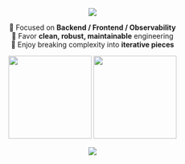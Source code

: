<p align="center">
  <img src="https://readme-typing-svg.demolab.com?font=Fira+Code&size=20&pause=1000&center=true&vCenter=true&width=600&lines=Hi%2C+I'm+Sreio;Backend+%2F+Frontend+%2F+Observability;Clean+%7C+Robust+%7C+Maintainable" />
</p>

<p align="center">
  🔹 Focused on <b>Backend / Frontend / Observability</b><br>
  🔹 Favor <b>clean, robust, maintainable</b> engineering<br>
  🔹 Enjoy breaking complexity into <b>iterative pieces</b>
</p>

<p align="center">
  <!-- 总览 + 语言占比 -->
  <img src="https://github-readme-stats.vercel.app/api?username=sreio&show_icons=true&include_all_commits=true&count_private=true&rank_icon=github&hide_border=true&theme=transparent" height="165" />
  <img src="https://github-readme-stats.vercel.app/api/top-langs/?username=sreio&layout=compact&langs_count=10&hide_border=true&theme=transparent" height="165" />
</p>

<!--<p align="center"> -->
  <!-- 细节概览 + 提交连击 -->
  <!--<img src="https://github-profile-summary-cards.vercel.app/api/cards/profile-details?username=sreio&theme=transparent" /> -->
  <!--<img src="https://streak-stats.demolab.com?user=sreio&theme=transparent&hide_border=true" /> -->
<!--</p> -->

<!--<p align="center"> -->
  <!-- 奖杯墙 -->
  <!--<img src="https://github-profile-trophy.vercel.app/?username=sreio&theme=flat&no-frame=true&row=1&column=7" /> -->
<!--</p> -->

 <!--<p align="center"> -->
  <!-- 活动图（贡献脉络） -->
   <!--<img src="https://github-readme-activity-graph.vercel.app/graph?username=sreio&theme=github-compact&hide_border=true" /> -->
 <!--</p> -->

<!-- 可选：技能图标（简单直观） -->
<p align="center">
  <img src="https://skillicons.dev/icons?i=go,php,mysql,bash,vue,html,python,docker,prometheus,grafana,linux&perline=11" />
</p>
